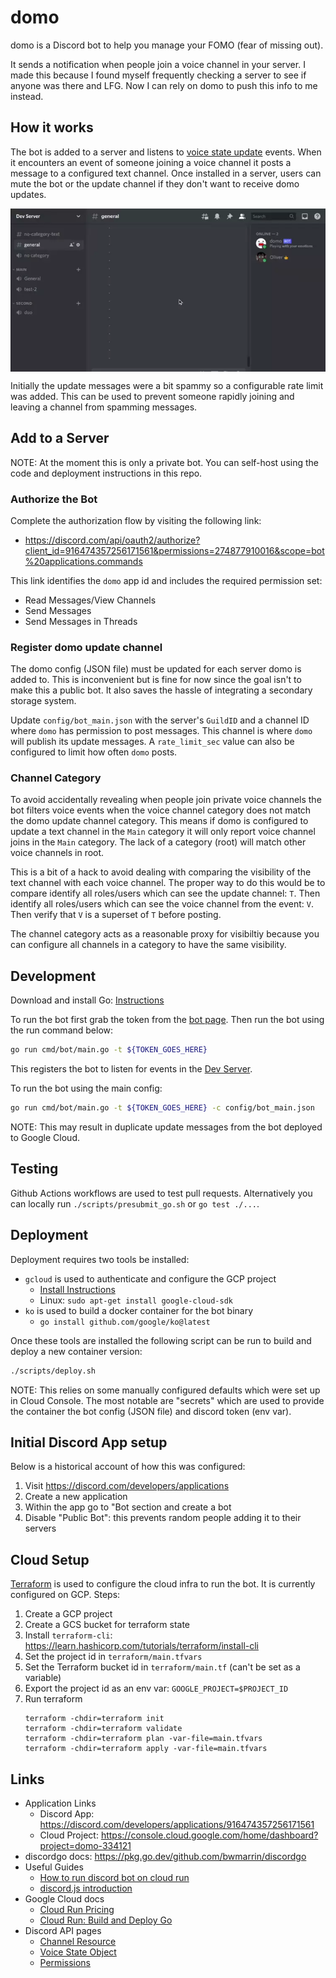 # domo

domo is a Discord bot to help you manage your FOMO (fear of missing out).

It sends a notification when people join a voice channel in your server.
I made this because I found myself frequently checking a server to see if anyone
was there and LFG. Now I can rely on domo to push this info to me instead.

## How it works

The bot is added to a server and listens to
[voice state update](https://discord.com/developers/docs/topics/gateway#update-voice-state)
events. When it encounters an event of someone joining a voice channel it posts
a message to a configured text channel. Once installed in a server, users can
mute the bot or the update channel if they don't want to receive domo updates.

<img src="./assets/demo.webp" style="display: block; margin: auto;">

Initially the update messages were a bit spammy so a configurable rate limit
was added. This can be used to prevent someone rapidly joining and leaving a
channel from spamming messages.

## Add to a Server

NOTE: At the moment this is only a private bot. You can self-host using the code
and deployment instructions in this repo.

### Authorize the Bot

Complete the authorization flow by visiting the following link:

* https://discord.com/api/oauth2/authorize?client_id=916474357256171561&permissions=274877910016&scope=bot%20applications.commands

This link identifies the `domo` app id and includes the required permission set:

* Read Messages/View Channels
* Send Messages
* Send Messages in Threads

### Register domo update channel

The domo config (JSON file) must be updated for each server domo is added to.
This is inconvenient but is fine for now since the goal isn't to make this a
public bot. It also saves the hassle of integrating a secondary storage system.

Update `config/bot_main.json` with the server's `GuildID` and a channel ID
where `domo` has permission to post messages. This channel is where `domo`
will publish its update messages. A `rate_limit_sec` value can also be
configured to limit how often `domo` posts.

### Channel Category

To avoid accidentally revealing when people join private voice channels the
bot filters voice events when the voice channel category does not match the
domo update channel category. This means if domo is configured to update a
text channel in the `Main` category it will only report voice channel joins
in the `Main` category. The lack of a category (root) will match other voice
channels in root.

This is a bit of a hack to avoid dealing with comparing the visibility of
the text channel with each voice channel. The proper way to do this would be
to compare identify all roles/users which can see the update channel: `T`.
Then identify all roles/users which can see the voice channel from the event:
`V`. Then verify that `V` is a superset of `T` before posting.

The channel category acts as a reasonable proxy for visibiltiy because you
can configure all channels in a category to have the same visibility.

## Development

Download and install Go: [Instructions](https://go.dev/doc/install)

To run the bot first grab the token from the
[bot page](https://discord.com/developers/applications/916474357256171561/bot).
Then run the bot using the run command below:

```bash
go run cmd/bot/main.go -t ${TOKEN_GOES_HERE}
```

This registers the bot to listen for events in the
[Dev Server](https://discord.com/channels/916746698490015744/916746698490015747).

To run the bot using the main config:

```bash
go run cmd/bot/main.go -t ${TOKEN_GOES_HERE} -c config/bot_main.json
```

NOTE: This may result in duplicate update messages from the bot deployed to
Google Cloud.

## Testing

Github Actions workflows are used to test pull requests. Alternatively you
can locally run `./scripts/presubmit_go.sh` or `go test ./...`.

## Deployment

Deployment requires two tools be installed:

* `gcloud` is used to authenticate and configure the GCP project
   * [Install Instructions](https://cloud.google.com/sdk/docs/install)
   * Linux: `sudo apt-get install google-cloud-sdk`
* `ko` is used to build a docker container for the bot binary
   * `go install github.com/google/ko@latest`

Once these tools are installed the following script can be run to build and
deploy a new container version:

```bash
./scripts/deploy.sh
```

NOTE: This relies on some manually configured defaults which were set up in
Cloud Console. The most notable are "secrets" which are used to provide the
container the bot config (JSON file) and discord token (env var).

## Initial Discord App setup

Below is a historical account of how this was configured:

1. Visit https://discord.com/developers/applications
1. Create a new application
1. Within the app go to "Bot section and create a bot
1. Disable "Public Bot": this prevents random people adding it to their servers

## Cloud Setup

[Terraform](https://www.terraform.io/) is used to configure the cloud infra
to run the bot. It is currently configured on GCP. Steps:

1. Create a GCP project
1. Create a GCS bucket for terraform state
1. Install `terraform-cli`: https://learn.hashicorp.com/tutorials/terraform/install-cli
1. Set the project id in `terraform/main.tfvars`
1. Set the Terraform bucket id in `terraform/main.tf` (can't be set as a variable)
1. Export the project id as an env var: `GOOGLE_PROJECT=$PROJECT_ID`
1. Run terraform
    ```
    terraform -chdir=terraform init
    terraform -chdir=terraform validate
    terraform -chdir=terraform plan -var-file=main.tfvars
    terraform -chdir=terraform apply -var-file=main.tfvars
    ```

## Links

* Application Links
  * Discord App: https://discord.com/developers/applications/916474357256171561
  * Cloud Project: https://console.cloud.google.com/home/dashboard?project=domo-334121
* discordgo docs: https://pkg.go.dev/github.com/bwmarrin/discordgo
* Useful Guides
  * [How to run discord bot on cloud run](https://emilwypych.com/2020/10/25/how-to-run-discord-bot-on-cloud-run/)
  * [discord.js introduction](https://discordjs.guide/#before-you-begin)
* Google Cloud docs
  * [Cloud Run Pricing](https://cloud.google.com/run/pricing)
  * [Cloud Run: Build and Deploy Go](https://cloud.google.com/run/docs/quickstarts/build-and-deploy/go)
* Discord API pages
  * [Channel Resource](https://discord.com/developers/docs/resources/channel)
  * [Voice State Object](https://discord.com/developers/docs/resources/voice#voice-state-object)
  * [Permissions](https://discord.com/developers/docs/topics/permissions)
